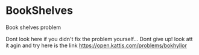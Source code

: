 # BookShelves
Book shelves problem

Dont look here if you didn't fix the problem yourself... Dont give up!
look att it agin and try here is the link
https://open.kattis.com/problems/bokhyllor
